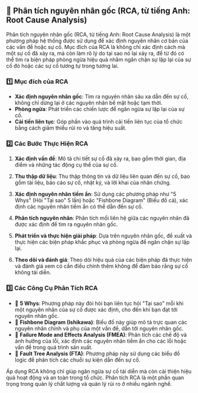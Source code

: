 ## :scroll: Phân tích nguyên nhân gốc (RCA, từ tiếng Anh: Root Cause Analysis)
Phân tích nguyên nhân gốc (RCA, từ tiếng Anh: Root Cause Analysis) là một phương pháp hệ thống được sử dụng để xác định nguyên nhân cơ bản của các vấn đề hoặc sự cố. Mục đích của RCA là không chỉ xác định cách mà một sự cố đã xảy ra, mà còn làm rõ lý do tại sao nó lại xảy ra, để từ đó có thể tìm ra biện pháp phòng ngừa hiệu quả nhằm ngăn chặn sự lặp lại của sự cố đó hoặc các sự cố tương tự trong tương lai.
### :one: Mục đích của RCA

-   **Xác định nguyên nhân gốc**: Tìm ra nguyên nhân sâu xa dẫn đến sự cố, không chỉ dừng lại ở các nguyên nhân bề mặt hoặc tạm thời.
-   **Phòng ngừa**: Phát triển các chiến lược để ngăn ngừa sự lặp lại của sự cố.
-   **Cải tiến liên tục**: Góp phần vào quá trình cải tiến liên tục của tổ chức bằng cách giảm thiểu rủi ro và tăng hiệu suất.

### :two: Các Bước Thực Hiện RCA

1.  **Xác định vấn đề**: Mô tả chi tiết sự cố đã xảy ra, bao gồm thời gian, địa điểm và những tác động cụ thể của sự cố.

2.  **Thu thập dữ liệu**: Thu thập thông tin và dữ liệu liên quan đến sự cố, bao gồm tài liệu, báo cáo sự cố, nhật ký, và lời khai của nhân chứng.

3.  **Xác định nguyên nhân tiềm ẩn**: Sử dụng các phương pháp như "5 Whys" (Hỏi "Tại sao" 5 lần) hoặc "Fishbone Diagram" (Biểu đồ cá), xác định các nguyên nhân tiềm ẩn có thể dẫn đến sự cố.

4.  **Phân tích nguyên nhân**: Phân tích mối liên hệ giữa các nguyên nhân đã được xác định để tìm ra nguyên nhân gốc.

5.  **Phát triển và thực hiện giải pháp**: Dựa trên nguyên nhân gốc, đề xuất và thực hiện các biện pháp khắc phục và phòng ngừa để ngăn chặn sự lặp lại.

6.  **Theo dõi và đánh giá**: Theo dõi hiệu quả của các biện pháp đã thực hiện và đánh giá xem có cần điều chỉnh thêm không để đảm bảo rằng sự cố không tái diễn.


### :three: Các Công Cụ Phân Tích RCA

-   :stars: **5 Whys**: Phương pháp này đòi hỏi bạn liên tục hỏi "Tại sao" mỗi khi một nguyên nhân của sự cố được xác định, cho đến khi bạn đạt tới nguyên nhân gốc.
-  :stars: **Fishbone Diagram (Ishikawa)**: Biểu đồ này giúp mô tả trực quan các nguyên nhân chính và phụ của một vấn đề, dẫn tới nguyên nhân gốc.
-  :stars: **Failure Mode and Effects Analysis (FMEA)**: Phân tích các chế độ và ảnh hưởng của lỗi, xác định các nguyên nhân tiềm ẩn cho các lỗi hoặc vấn đề trong quá trình sản xuất.
-  :stars: **Fault Tree Analysis (FTA)**: Phương pháp này sử dụng các biểu đồ logic để phân tích các chuỗi sự kiện dẫn đến sự cố.

Áp dụng RCA không chỉ giúp ngăn ngừa sự cố tái diễn mà còn cải thiện hiệu quả hoạt động và an toàn trong tổ chức. Phân tích RCA là một phần quan trọng trong quản lý chất lượng và quản lý rủi ro ở nhiều ngành nghề.






